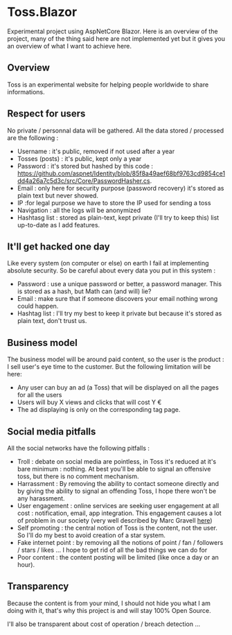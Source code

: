 # Toss.Blazor
Experimental project using AspNetCore Blazor. Here is an overview of the project, many of the thing said here are not implemented yet but it gives you an overview 
of what I want to achieve here.

## Overview
Toss is an experimental website for helping people worldwide to share informations.

## Respect for users
No private / personnal data will be gathered. All the data stored / processed are the following :
- Username : it's public, removed if not used after a year
- Tosses (posts) : it's public, kept only a year
- Password : it's stored but hashed by this code : https://github.com/aspnet/Identity/blob/85f8a49aef68bf9763cd9854ce1dd4a26a7c5d3c/src/Core/PasswordHasher.cs.
- Email : only here for security purpose (password recovery) it's stored as plain text but never showed.
- IP :for legal purpose we have to store the IP used for sending a toss
- Navigation : all the logs will be anonymized
- Hashtasg list : stored as plain-text, kept private
(I'll try to keep this) list up-to-date as I add features.

## It'll get hacked one day
Like every system (on computer or else) on earth I fail at implementing absolute security. So be careful about every data you put in this system :
- Password : use a unique password or better, a password manager. This is stored as a hash, but Math can (and will) lie?
- Email : make sure that if someone discovers your email nothing wrong could happen.
- Hashtag list : I'll try my best to keep it private but because it's stored as plain text, don't trust us.

## Business model
The business model will be around paid content, so the user is the product : I sell user's eye time to the customer. But the following limitation will be here:
- Any user can buy an ad (a Toss) that will be displayed on all the pages for all the users
- Users will buy X views and clicks that will cost Y €
- The ad displaying is only on the corresponding tag page.

## Social media pitfalls
All the social networks have the following pitfalls :
- Troll : debate on social media are pointless, in Toss it's reduced at it's bare minimum : nothing. At best you'll be able to signal an offensive toss, but there is no comment mechanism.
- Harrassment : By removing the ability to contact someone directly and by giving the ability to signal an offending Toss, I  hope there won't be any harassment.
- User engagement : online services are seeking user engagement at all cost : notification, email, app integration. This engagement causes a lot of problem in our society (very well described by Marc Gravell [here](https://blog.marcgravell.com/2018/12/a-thanksgiving-carol.html))
- Self promoting : the central notion of Toss is the content, not the user. So I'll do my best to avoid creation of a star system.
- Fake internet point : by removing all the notions of point / fan / followers / stars / likes ... I hope to get rid of all the bad things we can do for 
- Poor content : the content posting will be limited (like once a day or an hour).

## Transparency

Because the content is from your mind, I should not hide you what I am doing with it, that's why this project is and will stay 100% Open Source. 

I'll also be transparent about cost of operation / breach detection ...